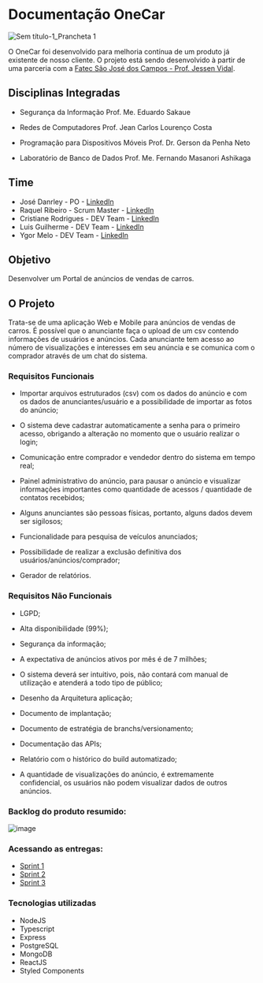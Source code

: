 # Documentação OneCar

![Sem título-1_Prancheta 1](https://user-images.githubusercontent.com/56441318/133950991-44ac40d3-c041-4c7a-b35b-bbf84abc9c37.png)

O OneCar foi desenvolvido para melhoria contínua de um produto já existente de nosso cliente.  O projeto está sendo desenvolvido à partir de uma parceria com a [Fatec São José dos Campos - Prof. Jessen Vidal](https://fatecsjc-prd.azurewebsites.net/). 

## Disciplinas Integradas

- Segurança da Informação
  Prof. Me. Eduardo Sakaue

- Redes de Computadores
  Prof. Jean Carlos Lourenço Costa

- Programação para Dispositivos Móveis
  Prof. Dr. Gerson da Penha Neto

- Laboratório de Banco de Dados
  Prof. Me. Fernando Masanori Ashikaga

## Time

- José Danrley - PO - [LinkedIn](https://www.linkedin.com/in/jos%C3%A9-danrley-069827191)
- Raquel Ribeiro - Scrum Master - [LinkedIn](https://www.linkedin.com/in/raquel-rodrigues-ribeiro-a9537818b)
- Cristiane Rodrigues - DEV Team - [LinkedIn](https://www.linkedin.com/in/cristiane-rodrigues-20b3b61b2)
- Luis Guilherme - DEV Team - [LinkedIn](https://www.linkedin.com/mwlite/in/luis-guilherme-a17b58185)
- Ygor Melo - DEV Team - [LinkedIn](https://www.linkedin.com/in/ygor-melo-18a172214)


## Objetivo

Desenvolver um Portal de anúncios de vendas de carros.

## O Projeto

Trata-se de uma aplicação Web e Mobile para anúncios de vendas de carros. É possível que o anunciante faça o upload de um csv contendo informações de usuários e anúncios. Cada anunciante tem acesso ao número de visualizações e interesses em seu anúncia e se comunica com o comprador através de um chat do sistema.

### Requisitos Funcionais

- Importar arquivos estruturados (csv) com os dados do anúncio e com os dados de anunciantes/usuário e a possibilidade de importar as fotos do anúncio;

- O sistema deve cadastrar automaticamente a senha para o primeiro acesso, obrigando a alteração no momento que o usuário realizar o login;

- Comunicação entre comprador e vendedor dentro do sistema em tempo real;

- Painel administrativo do anúncio, para pausar o anúncio e visualizar informações importantes como quantidade de acessos / quantidade de contatos recebidos;

- Alguns anunciantes são pessoas físicas, portanto, alguns dados devem ser sigilosos;

- Funcionalidade para pesquisa de veículos anunciados;

- Possibilidade de realizar a exclusão definitiva dos usuários/anúncios/comprador;

- Gerador de relatórios.

### Requisitos Não Funcionais

- LGPD;

- Alta disponibilidade (99%);

- Segurança da informação;

- A expectativa de anúncios ativos por mês é de 7 milhões;

- O sistema deverá ser intuitivo, pois, não contará com manual de utilização e atenderá a todo tipo de público;

- Desenho da Arquitetura aplicação;

- Documento de implantação;

- Documento de estratégia de branchs/versionamento;

- Documentação das APIs;

- Relatório com o histórico do build automatizado;

- A quantidade de visualizações do anúncio, é extremamente confidencial, os usuários não podem visualizar dados de outros anúncios.


### Backlog do produto resumido:

![image](https://user-images.githubusercontent.com/45850297/136728991-0ce8a69f-f69a-4833-ad45-f59a2e2116b9.png)

### Acessando as entregas:

- [Sprint 1](https://github.com/OneCar-API/onecar-docs/tree/master/Sprint%201)
- [Sprint 2](https://github.com/OneCar-API/onecar-docs/tree/master/Sprint%202)
- [Sprint 3](https://github.com/OneCar-API/onecar-docs/tree/master/Sprint%203)

### Tecnologias utilizadas

- NodeJS
- Typescript
- Express
- PostgreSQL
- MongoDB
- ReactJS
- Styled Components

